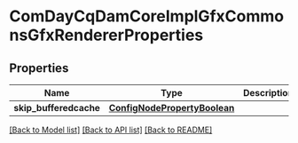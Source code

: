 # ComDayCqDamCoreImplGfxCommonsGfxRendererProperties

## Properties
Name | Type | Description | Notes
------------ | ------------- | ------------- | -------------
**skip_bufferedcache** | [**ConfigNodePropertyBoolean**](ConfigNodePropertyBoolean.md) |  | [optional] 

[[Back to Model list]](../README.md#documentation-for-models) [[Back to API list]](../README.md#documentation-for-api-endpoints) [[Back to README]](../README.md)


